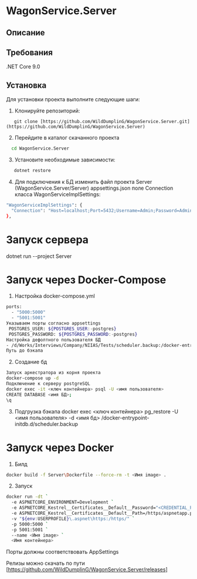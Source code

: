 # WagonService.Server

## Описание

## Требования
.NET Core 9.0

## Установка
Для установки проекта выполните следующие шаги:
1. Клонируйте репозиторий:
```
   git clone [https://github.com/WildDumplinG/WagonService.Server.git](https://github.com/WildDumplinG/WagonService.Server)
```
2. Перейдите в каталог скачанного проекта
```bash
  cd WagonService.Server
```
3. Установите необходимые зависимости:
```bash
   dotnet restore
```
4. Для подключения к БД изменить файл проекта Server (WagonService.Server/Server) appsettings.json поле Connection класса WagonServiceImplSettings:
```bash
"WagonServiceImplSettings": {
  "Connection": "Host=localhost;Port=5432;Username=Admin;Password=Admin;Database=wagon"
},
```
# Запуск сервера
dotnet run --project Server

# Запуск через Docker-Compose
1. Настройка docker-compose.yml
```bash
ports:
  - "5000:5000"
  - "5001:5001"
Указываем порты согласно appsettings
 POSTGRES_USER: ${POSTGRES_USER:-postgres}
 POSTGRES_PASSWORD: ${POSTGRES_PASSWORD:-postgres}
Настройка дефолтного пользователя БД
- /d/Works/Interviews/Company/NIIAS/Tests/scheduler.backup:/docker-entrypoint-initdb.d/scheduler.backup
Путь до бэкапа
```
2. Создание бд
```bash
Запуск аркестратора из корня проекта
docker-compose up -d
Подключение к серверу postgreSQL
docker exec -it <ключ контейнера> psql -U <имя пользователя>
CREATE DATABASE <имя БД>;
\q
```
3. Подгрузка бэкапа
docker exec <ключ контейнера> pg_restore -U <имя пользователя> -d <имя бд> /docker-entrypoint-initdb.d/scheduler.backup

# Запуск через Docker
1. Билд
```bash
docker build -f Server\Dockerfile --force-rm -t <Имя image> .
```
2. Запуск
```bash
docker run -dt `
  -e ASPNETCORE_ENVIRONMENT=Development `
  -e ASPNETCORE_Kestrel__Certificates__Default__Password="<CREDENTIAL_PLACEHOLDER>" `
  -e ASPNETCORE_Kestrel__Certificates__Default__Path=/https/aspnetapp.pfx `
  -v "${env:USERPROFILE}\.aspnet\https:/https/" `
  -p 5000:5000 `
  -p 5001:5001 `
  --name <Имя image> `
  <Имя контейнера>
```
Порты должны соответствовать AppSettings

Релизы можно скачать по пути
[https://github.com/WildDumplinG/WagonService.Server/releases]
